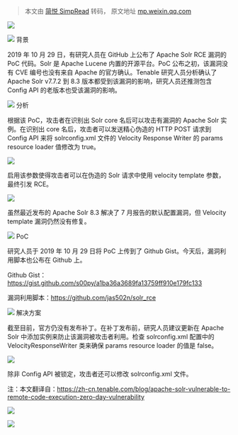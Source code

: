 > 本文由 [简悦 SimpRead](http://ksria.com/simpread/) 转码， 原文地址 [mp.weixin.qq.com](https://mp.weixin.qq.com/s?__biz=MzI0MDY1MDU4MQ==&mid=2247496339&idx=2&sn=0e00fdf3842442686fc730046ed36ff3&chksm=e91522a9de62abbf94c47374121f6bc8d84ee28e98ce8e4380ac121eff4acf8360b6956e19f8&mpshare=1&&srcid=&sharer_sharetime=1574856568652&sharer_shareid=11b10227ef89bc31e305a25ecefd5973&from=timeline&scene=2&subscene=1&clicktime=1574857821&enterid=1574857821#rd)

![](https://mmbiz.qpic.cn/mmbiz_gif/wpkib3J60o297rwgIksvLibPOwR24tqI8dGRUah80YoBLjTBJgws2n0ibdvfvv3CCm0MIOHTAgKicmOB4UHUJ1hH5g/640?wx_fmt=gif)

![](https://mmbiz.qpic.cn/sz_mmbiz_png/wpkib3J60o29ibXfNoXSQvEqmBU3MvR4X7YajvLJtXHyvHIUuRscsAzxcWf9yOD17bFr3dCVSpiaEhOl5V7mU1tpA/640?wx_fmt=png) 背景  

2019 年 10 月 29 日，有研究人员在 GitHub 上公布了 Apache Solr RCE 漏洞的 PoC 代码。Solr 是 Apache Lucene 内置的开源平台。PoC 公布之初，该漏洞没有 CVE 编号也没有来自 Apache 的官方确认。Tenable 研究人员分析确认了 Apache Solr v7.7.2 到 8.3 版本都受到该漏洞的影响，研究人员还推测包含 Config API 的老版本也受该漏洞的影响。

![](https://mmbiz.qpic.cn/sz_mmbiz_png/wpkib3J60o29ibXfNoXSQvEqmBU3MvR4X7YajvLJtXHyvHIUuRscsAzxcWf9yOD17bFr3dCVSpiaEhOl5V7mU1tpA/640?wx_fmt=png) 分析

根据该 PoC，攻击者在识别出 Solr core 名后可以攻击有漏洞的 Apache Solr 实例。在识别出 core 名后，攻击者可以发送精心伪造的 HTTP POST 请求到 Config API 来将 solrconfig.xml 文件的 Velocity Response Writer 的 params resource loader 值修改为 true。

![](https://mmbiz.qpic.cn/sz_mmbiz_png/wpkib3J60o29ibXfNoXSQvEqmBU3MvR4X77El35vhnNickkJ2qqCPjaShH7A67sMPUNHIz2iaLJmo6ERrRQicibMpwKA/640?wx_fmt=png)

启用该参数使得攻击者可以在伪造的 Solr 请求中使用 velocity template 参数，最终引发 RCE。  

![](https://mmbiz.qpic.cn/sz_mmbiz_png/wpkib3J60o29ibXfNoXSQvEqmBU3MvR4X7zDzkU7Ekq12rsenicaVKJLqUJiaflE4iaFBLTI51GGZJCVnXP1ODTuoSQ/640?wx_fmt=gif)

虽然最近发布的 Apache Solr 8.3 解决了 7 月报告的默认配置漏洞，但 Velocity template 漏洞仍然没有修复。

![](https://mmbiz.qpic.cn/sz_mmbiz_png/wpkib3J60o29ibXfNoXSQvEqmBU3MvR4X7YajvLJtXHyvHIUuRscsAzxcWf9yOD17bFr3dCVSpiaEhOl5V7mU1tpA/640?wx_fmt=png) PoC

研究人员于 2019 年 10 月 29 日将 PoC 上传到了 Github Gist。今天后，漏洞利用脚本也公布在 Github 上。

Github Gist：https://gist.github.com/s00py/a1ba36a3689fa13759ff910e179fc133

漏洞利用脚本：https://github.com/jas502n/solr_rce

![](https://mmbiz.qpic.cn/sz_mmbiz_png/wpkib3J60o29ibXfNoXSQvEqmBU3MvR4X7YajvLJtXHyvHIUuRscsAzxcWf9yOD17bFr3dCVSpiaEhOl5V7mU1tpA/640?wx_fmt=png) 解决方案

截至目前，官方仍没有发布补丁。在补丁发布前，研究人员建议更新在 Apache Solr 中添加实例来防止该漏洞被攻击者利用。检查 solrconfig.xml 配置中的 VelocityResponseWriter 类来确保 params resource loader 的值是 false。

![](https://mmbiz.qpic.cn/sz_mmbiz_png/wpkib3J60o29ibXfNoXSQvEqmBU3MvR4X7l605Seicgbp7Ephd5Tf58qnIM4ByJT5eian8e4YIuHsUDK0xq6dicQHNw/640?wx_fmt=png)

除非 Config API 被锁定，攻击者还可以修改 solrconfig.xml 文件。

注：本文翻译自：https://zh-cn.tenable.com/blog/apache-solr-vulnerable-to-remote-code-execution-zero-day-vulnerability

![](https://mmbiz.qpic.cn/sz_mmbiz_png/wpkib3J60o29ibXfNoXSQvEqmBU3MvR4X70MY64L6hFPMJrB1n01icre9Pf6OvQ3EGBs84mtQIcIoaTfIqqcEMgMg/640?wx_fmt=png)

![](https://mmbiz.qpic.cn/sz_mmbiz_jpg/wpkib3J60o29ibXfNoXSQvEqmBU3MvR4X7h5CD1fhMBAh1eGjkG6khPP1fKWW0ib5TVJ9pWKRIzo4sgxanj4c8ZFw/640?wx_fmt=jpeg)